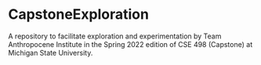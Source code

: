 # CapstoneExploration
A repository to facilitate exploration and experimentation by Team Anthropocene Institute in the Spring 2022 edition of CSE 498 (Capstone) at Michigan State University.

